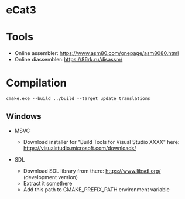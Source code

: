 # eCat3

# Tools

* Online assembler: https://www.asm80.com/onepage/asm8080.html
* Online diassembler: https://86rk.ru/disassm/

# Compilation

~~~
cmake.exe --build ../build --target update_translations
~~~

## Windows

* MSVC
    * Download installer for "Build Tools for Visual Studio XXXX" here: https://visualstudio.microsoft.com/downloads/

* SDL
    * Download SDL library from there: https://www.libsdl.org/ (development version)
    * Extract it somethere
    * Add this path to CMAKE_PREFIX_PATH environment variable
